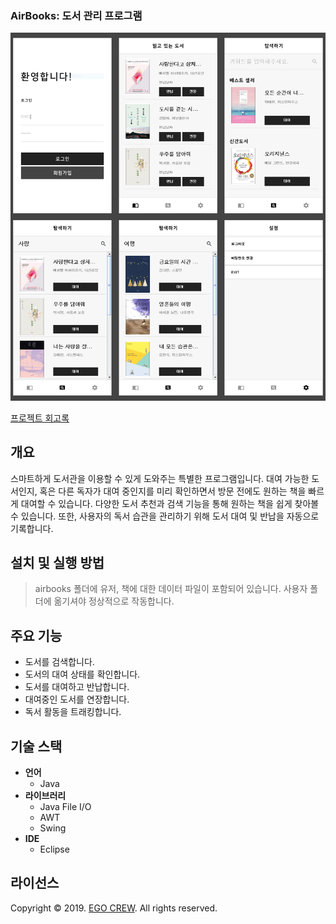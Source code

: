 ### AirBooks: 도서 관리 프로그램
![](./doc/images/thumbnail-01.png)

[프로젝트 회고록](https://jisulog.com/docs/essay/project-review/2019-airbooks)

## 개요
스마트하게 도서관을 이용할 수 있게 도와주는 특별한 프로그램입니다.
대여 가능한 도서인지, 혹은 다른 독자가 대여 중인지를 미리 확인하면서 방문 전에도 원하는 책을 빠르게 대여할 수 있습니다.
다양한 도서 추천과 검색 기능을 통해 원하는 책을 쉽게 찾아볼 수 있습니다.
또한, 사용자의 독서 습관을 관리하기 위해 도서 대여 및 반납을 자동으로 기록합니다.

## 설치 및 실행 방법
> airbooks 폴더에 유저, 책에 대한 데이터 파일이 포함되어 있습니다.
> 사용자 폴더에 옮기셔야 정상적으로 작동합니다.

## 주요 기능
- 도서를 검색합니다.
- 도서의 대여 상태를 확인합니다.
- 도서를 대여하고 반납합니다.
- 대여중인 도서를 연장합니다.
- 독서 활동을 트래킹합니다.

## 기술 스택
- **언어**
  - Java
- **라이브러리**
  - Java File I/O
  - AWT
  - Swing
- **IDE**
  - Eclipse

## 라이선스
Copyright © 2019. [EGO CREW](https://ego.so/). All rights reserved.
